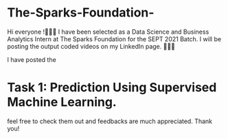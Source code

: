 # The-Sparks-Foundation-
Hi everyone !🙋🏻‍♀️ I have been selected as a Data Science and Business Analytics Intern at The Sparks Foundation for the SEPT 2021 Batch.
I will be posting the output coded videos on my LinkedIn page. 👩🏻‍💻

I have posted the 
# Task 1: Prediction Using Supervised Machine Learning.

feel free to check them out and feedbacks are much appreciated.
Thank you!
